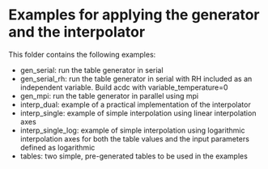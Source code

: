 # Examples for applying the generator and the interpolator

This folder contains the following examples:

* gen_serial: run the table generator in serial
* gen_serial_rh: run the table generator in serial with RH included as an independent variable. Build acdc with variable_temperature=0
* gen_mpi: run the table generator in parallel using mpi
* interp_dual: example of a practical implementation of the interpolator
* interp_single: example of simple interpolation using linear interpolation axes
* interp_single_log: example of simple interpolation using logarithmic interpolation axes for both the table values and the input parameters defined as logarithmic
* tables: two simple, pre-generated tables to be used in the examples
